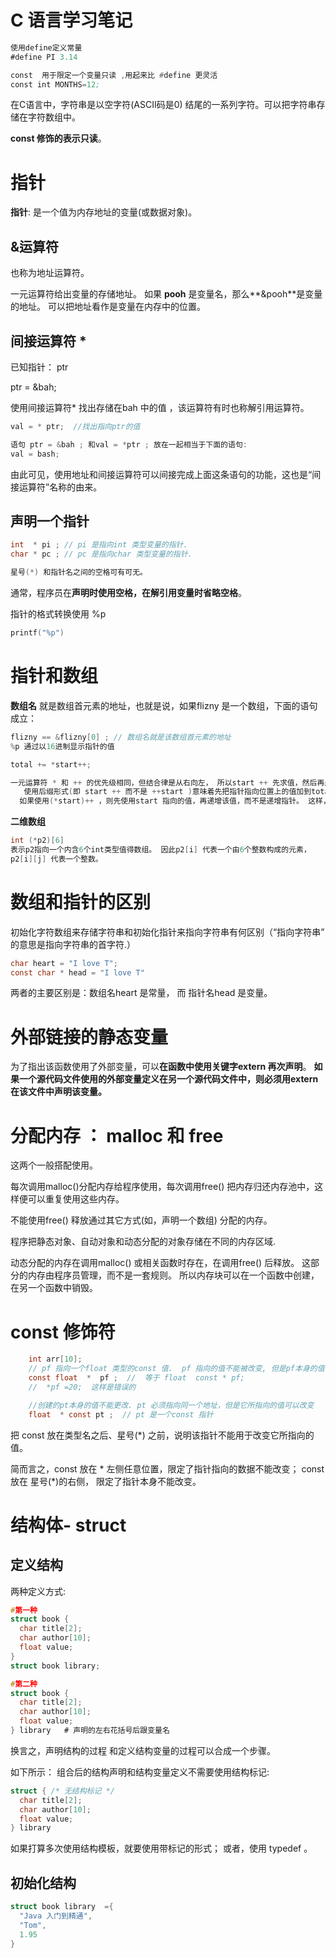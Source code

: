 
# C 语言学习笔记

```asm
使用define定义常量
#define PI 3.14

const  用于限定一个变量只读 ,用起来比 #define 更灵活
const int MONTHS=12;

```

在C语言中，字符串是以空字符(ASCII码是0) 结尾的一系列字符。可以把字符串存储在字符数组中。

**const 修饰的表示只读**。



# 指针

**指针**:  是一个值为内存地址的变量(或数据对象)。

## **&运算符**

也称为地址运算符。

 一元运算符给出变量的存储地址。 如果 **pooh** 是变量名，那么**&pooh**是变量的地址。 可以把地址看作是变量在内存中的位置。



## 间接运算符 * 

已知指针： ptr 

ptr = &bah;

使用间接运算符* 找出存储在bah 中的值 ，该运算符有时也称解引用运算符。

```c
val = * ptr;  //找出指向ptr的值

语句 ptr = &bah ; 和val = *ptr ; 放在一起相当于下面的语句:
val = bash;
```

由此可见，使用地址和间接运算符可以间接完成上面这条语句的功能，这也是“间接运算符”名称的由来。

## 声明一个指针

```c
int  * pi ; // pi 是指向int 类型变量的指针.
char * pc ; // pc 是指向char 类型变量的指针.

星号(*) 和指针名之间的空格可有可无。
```

通常，程序员在**声明时使用空格，在解引用变量时省略空格**。

指针的格式转换使用 %p

```c
printf("%p")
```



# 指针和数组

**数组名** 就是数组首元素的地址，也就是说，如果flizny 是一个数组，下面的语句成立：

```c
flizny == &flizny[0] ; // 数组名就是该数组首元素的地址
%p 通过以16进制显示指针的值
```

```c
total += *start++;
```

```c
一元运算符 * 和 ++ 的优先级相同，但结合律是从右向左， 所以start ++ 先求值，然后再是 *start 。也就是说，指针 start 先递增后指向。 
   使用后缀形式(即 start ++ 而不是 ++start )意味着先把指针指向位置上的值加到total 上，然就再递增指针。 如果使用 *++start , 顺序就反过来，先递增指针，再使用指针指向位置上的值。
  如果使用(*start)++ ，则先使用start 指向的值，再递增该值，而不是递增指针。 这样，指针讲指向同一个位置，但是该位置上的值发生了变化。 
```



**二维数组**

```c
int (*p2)[6]
表示p2指向一个内含6个int类型值得数组。 因此p2[i] 代表一个由6个整数构成的元素，
p2[i][j] 代表一个整数。 
```



# 数组和指针的区别

初始化字符数组来存储字符串和初始化指针来指向字符串有何区别（“指向字符串” 的意思是指向字符串的首字符.）

```c
char heart = "I love T";
const char * head = "I love T"
```

两者的主要区别是：数组名heart 是常量， 而 指针名head 是变量。



# 外部链接的静态变量

为了指出该函数使用了外部变量，可以**在函数中使用关键字extern 再次声明**。 **如果一个源代码文件使用的外部变量定义在另一个源代码文件中，则必须用extern 在该文件中声明该变量。**



# 分配内存 ： malloc 和  free

这两个一般搭配使用。

每次调用malloc()分配内存给程序使用，每次调用free() 把内存归还内存池中，这样便可以重复使用这些内存。 

不能使用free() 释放通过其它方式(如，声明一个数组) 分配的内存。



程序把静态对象、自动对象和动态分配的对象存储在不同的内存区域.

动态分配的内存在调用malloc()  或相关函数时存在，在调用free() 后释放。 这部分的内存由程序员管理，而不是一套规则。 所以内存块可以在一个函数中创建，在另一个函数中销毁。 

# const 修饰符

```c
    int arr[10];
    // pf 指向一个float 类型的const 值.  pf 指向的值不能被改变, 但是pf本身的值可以被改变
    const float  *  pf ;  //  等于 float  const * pf;
    //  *pf =20;  这样是错误的

    //创建的pt本身的值不能更改. pt 必须指向同一个地址，但是它所指向的值可以改变
    float  * const pt ;  // pt 是一个const 指针
```

把  const 放在类型名之后、星号(*) 之前，说明该指针不能用于改变它所指向的值。

简而言之，const 放在 * 左侧任意位置，限定了指针指向的数据不能改变； const 放在 星号(*)的右侧， 限定了指针本身不能改变。



# 结构体- struct

## 定义结构

两种定义方式:

```c
#第一种
struct book {
  char title[2];
  char author[10];
  float value;
}
struct book library;

#第二种
struct book {
  char title[2];
  char author[10];
  float value;
} library   # 声明的左右花括号后跟变量名
```

换言之，声明结构的过程 和定义结构变量的过程可以合成一个步骤。

如下所示： 组合后的结构声明和结构变量定义不需要使用结构标记: 

```c++
struct { /* 无结构标记 */
  char title[2];
  char author[10];
  float value;
} library  
```

如果打算多次使用结构模板，就要使用带标记的形式； 或者，使用 typedef 。



## 初始化结构

```c
struct book library  ={
  "Java 入门到精通",
  "Tom",
  1.95
}
```























